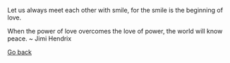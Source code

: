 Let us always meet each other with smile, 
for the smile is the beginning of love.

When the power of love overcomes the love of power,
the world will know peace. ~ Jimi Hendrix


[Go back](../quote.md)
